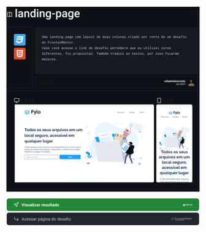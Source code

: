 [![readme](img/readme.svg)](https://github.com/rafaelvieiracosta)

[![link resultado](https://raw.githubusercontent.com/rafaelvieiracosta/rafaelvieiracosta/eaecd293833b5078af3ab32cd08a772c8ebcdc7f/components/acessar-resultado.svg)](https://landing-page-six-kappa.vercel.app/)
[![link desafio](https://raw.githubusercontent.com/rafaelvieiracosta/rafaelvieiracosta/eaecd293833b5078af3ab32cd08a772c8ebcdc7f/components/acessar-desafio.svg)](https://www.frontendmentor.io/challenges/fylo-landing-page-with-two-column-layout-5ca5ef041e82137ec91a50f5)

